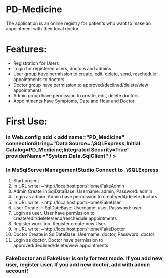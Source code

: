 # PD-Medicine
The application is an online registry for patients who want to make an appointment with their local doctor.

# Features:
- Registration for Users
- Login for registered users, doctors and admins
- User group have permission to create, edit, delete, send, reschedule appointments to doctors
- Doctor group have permission to approved/declined/delete/view appointments
- Admin group have permission to create, edit, delete doctors
- Appointments have Symptoms, Date and Hour and Doctor

# First Use:

### In Web.config add < add name="PD_Medicine" connectionString="Data Source=.\SQLExpress;Initial Catalog=PD_Medicine;Integrated Security=True" providerName="System.Data.SqlClient" / >


### In MsSqlServerManagementStudio Connect to .\SQLExpress



1. Start project
2. In URL write: ~http://localhost:port/Home/FakeAdmin
3. Admin Create in SqlDataBase: Username: admin, Password: admin
4. Login as admin. Admin have permission to create/edit/delete doctors
5. In URL write: ~http://localhost:port/Home/FakeUser
6. User Create in SqlDateBase: Username: user, Password: user
7. Login as user. User have permission to create/edit/delete/send/reschedule appointments
8. Register work too. Register create new User.
9. In URL write: ~http://localhost:port/Home/FakeDoctor
11. Doctor Create in SqlDateBase: Username: doctor, Password: doctor
10. Login as doctor. Doctor have permission to approved/declined/delete/view appointments

### FakeDoctor and FakeUser is only for test mode. If you add new user, register user. If you add new doctor, add with admin account!